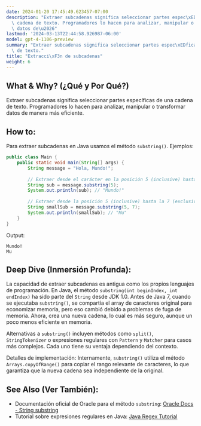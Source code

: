 ```yaml
---
date: 2024-01-20 17:45:49.623457-07:00
description: "Extraer subcadenas significa seleccionar partes espec\xEDficas de una\
  \ cadena de texto. Programadores lo hacen para analizar, manipular o transformar\
  \ datos de\u2026"
lastmod: '2024-03-13T22:44:58.926987-06:00'
model: gpt-4-1106-preview
summary: "Extraer subcadenas significa seleccionar partes espec\xEDficas de una cadena\
  \ de texto."
title: "Extracci\xF3n de subcadenas"
weight: 6
---
```


## What & Why? (¿Qué y Por Qué?)
Extraer subcadenas significa seleccionar partes específicas de una cadena de texto. Programadores lo hacen para analizar, manipular o transformar datos de manera más eficiente.

## How to:
Para extraer subcadenas en Java usamos el método `substring()`. Ejemplos:

```java
public class Main {
    public static void main(String[] args) {
        String message = "Hola, Mundo!";
        
        // Extraer desde el carácter en la posición 5 (inclusive) hasta el final
        String sub = message.substring(5);
        System.out.println(sub); // "Mundo!"
        
        // Extraer desde la posición 5 (inclusive) hasta la 7 (exclusive)
        String smallSub = message.substring(5, 7);
        System.out.println(smallSub); // "Mu"
    }
}
```

Output:
```
Mundo!
Mu
```

## Deep Dive (Inmersión Profunda):
La capacidad de extraer subcadenas es antigua como los propios lenguajes de programación. En Java, el método `substring(int beginIndex, int endIndex)` ha sido parte del `String` desde JDK 1.0. Antes de Java 7, cuando se ejecutaba `substring()`, se compartía el array de caracteres original para economizar memoria, pero eso cambió debido a problemas de fuga de memoria. Ahora, crea una nueva cadena, lo cual es más seguro, aunque un poco menos eficiente en memoria.

Alternativas a `substring()` incluyen métodos como `split()`, `StringTokenizer` o expresiones regulares con `Pattern` y `Matcher` para casos más complejos. Cada uno tiene su ventaja dependiendo del contexto.

Detalles de implementación: Internamente, `substring()` utiliza el método `Arrays.copyOfRange()` para copiar el rango relevante de caracteres, lo que garantiza que la nueva cadena sea independiente de la original.

## See Also (Ver También):
- Documentación oficial de Oracle para el método `substring`: [Oracle Docs - String substring](https://docs.oracle.com/en/java/javase/17/docs/api/java.base/java/lang/String.html#substring(int,int))
- Tutorial sobre expresiones regulares en Java: [Java Regex Tutorial](https://www.vogella.com/tutorials/JavaRegularExpressions/article.html)
